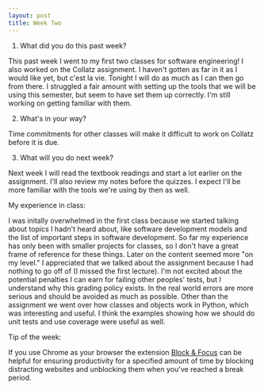 ```yaml
---
layout: post
title: Week Two
---
```


1. What did you do this past week?
 
 This past week I went to my first two classes for software engineering! I also worked on the Collatz assignment. I haven't gotten as far in it as I would like yet, but c'est la vie. Tonight I will do as much as I can then go from there. I struggled a fair amount with setting up the tools that we will be using this semester, but seem to have set them up correctly. I'm still working on getting familiar with them. 

2. What's in your way?
  
  Time commitments for other classes will make it difficult to work on Collatz before it is due. 

3. What will you do next week?
  
  Next week I will read the textbook readings and start a lot earlier on the assignment. I'll also review my notes before the quizzes. I expect I'll be more familiar with the tools we're using by then as well. 
  
My experience in class:

I was initally overwhelmed in the first class because we started talking about topics I hadn't heard about, like software development models and the list of important steps in software development. So far my experience has only been with smaller projects for classes, so I don't have a great frame of reference for these things. Later on the content seemed more "on my level." I appreciated that we talked about the assignment because I had nothing to go off of (I missed the first lecture). I'm not excited about the potential penalties I can earn for failing other peoples' tests, but I understand why this grading policy exists. In the real world errors are more serious and should be avoided as much as possible. Other than the assignment we went over how classes and objects work in Python, which was interesting and useful. I think the examples showing how we should do unit tests and use coverage were useful as well.   
  
Tip of the week: 

If you use Chrome as your browser the extension [Block & Focus](https://chrome.google.com/webstore/detail/block-focus/dcpbedhdekgkhigjgmlcbmcjoeaebbfm/related) can be helpful for ensuring productivity for a specified amount of time by blocking distracting websites and unblocking them when you've reached a break period. 
